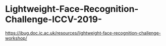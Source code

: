 # Lightweight-Face-Recognition-Challenge-ICCV-2019-
https://ibug.doc.ic.ac.uk/resources/lightweight-face-recognition-challenge-workshop/
